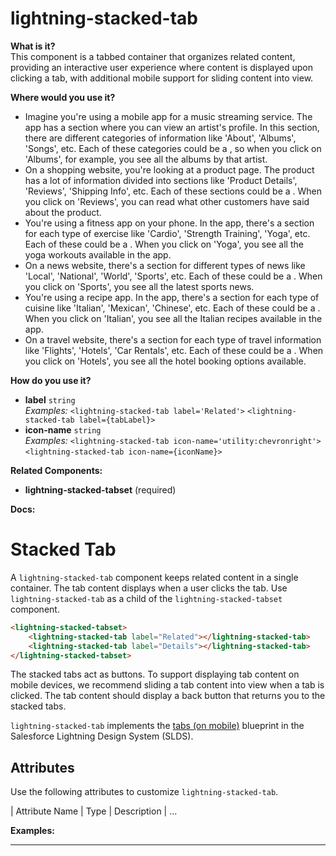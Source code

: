 # lightning-stacked-tab

**What is it?**  
This component is a tabbed container that organizes related content, providing an interactive user experience where content is displayed upon clicking a tab, with additional mobile support for sliding content into view.

**Where would you use it?**
- Imagine you're using a mobile app for a music streaming service. The app has a section where you can view an artist's profile. In this section, there are different categories of information like 'About', 'Albums', 'Songs', etc. Each of these categories could be a <lightning-stacked-tab>, so when you click on 'Albums', for example, you see all the albums by that artist.
- On a shopping website, you're looking at a product page. The product has a lot of information divided into sections like 'Product Details', 'Reviews', 'Shipping Info', etc. Each of these sections could be a <lightning-stacked-tab>. When you click on 'Reviews', you can read what other customers have said about the product.
- You're using a fitness app on your phone. In the app, there's a section for each type of exercise like 'Cardio', 'Strength Training', 'Yoga', etc. Each of these could be a <lightning-stacked-tab>. When you click on 'Yoga', you see all the yoga workouts available in the app.
- On a news website, there's a section for different types of news like 'Local', 'National', 'World', 'Sports', etc. Each of these could be a <lightning-stacked-tab>. When you click on 'Sports', you see all the latest sports news.
- You're using a recipe app. In the app, there's a section for each type of cuisine like 'Italian', 'Mexican', 'Chinese', etc. Each of these could be a <lightning-stacked-tab>. When you click on 'Italian', you see all the Italian recipes available in the app.
- On a travel website, there's a section for each type of travel information like 'Flights', 'Hotels', 'Car Rentals', etc. Each of these could be a <lightning-stacked-tab>. When you click on 'Hotels', you see all the hotel booking options available.

**How do you use it?**
- **label** `string`  
  _Examples:_
    `<lightning-stacked-tab label='Related'>`
    `<lightning-stacked-tab label={tabLabel}>`
- **icon-name** `string`  
  _Examples:_
    `<lightning-stacked-tab icon-name='utility:chevronright'>`
    `<lightning-stacked-tab icon-name={iconName}>`

**Related Components:**
- **lightning-stacked-tabset** (required)

**Docs:**
# Stacked Tab

A `lightning-stacked-tab` component keeps related content in a single container. The tab content displays when a user clicks the tab. Use `lightning-stacked-tab` as a child of the `lightning-stacked-tabset` component.

```html
<lightning-stacked-tabset>
    <lightning-stacked-tab label="Related"></lightning-stacked-tab>
    <lightning-stacked-tab label="Details"></lightning-stacked-tab>
</lightning-stacked-tabset>
```

The stacked tabs act as buttons. To support displaying tab content on mobile devices, we recommend sliding a tab content into view when a tab is clicked. The tab content should display a back button that returns you to the stacked tabs.

`lightning-stacked-tab` implements the [tabs (on mobile)](https://lightningdesignsystem.com/components/tabs/#On-Mobile) blueprint in the Salesforce Lightning Design System (SLDS).

## Attributes

Use the following attributes to customize `lightning-stacked-tab`.

| Attribute Name | Type   | Description                                                 |
...

**Examples:**


---
